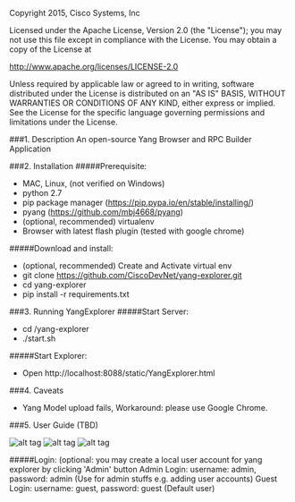 Copyright 2015, Cisco Systems, Inc

Licensed under the Apache License, Version 2.0 (the "License");
you may not use this file except in compliance with the License.
You may obtain a copy of the License at

http://www.apache.org/licenses/LICENSE-2.0

Unless required by applicable law or agreed to in writing, software
distributed under the License is distributed on an "AS IS" BASIS,
WITHOUT WARRANTIES OR CONDITIONS OF ANY KIND, either express or implied.
See the License for the specific language governing permissions and
limitations under the License.

###1. Description
   An open-source Yang Browser and RPC Builder Application

###2. Installation
#####Prerequisite:
   - MAC, Linux, (not verified on Windows)
   - python 2.7
   - pip package manager (https://pip.pypa.io/en/stable/installing/)
   - pyang (https://github.com/mbj4668/pyang)
   - (optional, recommended) virtualenv
   - Browser with latest flash plugin (tested with google chrome)

#####Download and install:
   - (optional, recommended) Create and Activate virtual env
   - git clone https://github.com/CiscoDevNet/yang-explorer.git
   - cd yang-explorer
   - pip install -r requirements.txt

###3. Running YangExplorer
#####Start Server:
   - cd <install-root>/yang-explorer
   - ./start.sh

#####Start Explorer:
   - Open http://localhost:8088/static/YangExplorer.html

###4. Caveats
   - Yang Model upload fails, Workaround: please use Google Chrome.

###5. User Guide (TBD)

![alt tag](https://github.com/CiscoDevNet/yang-explorer/blob/master/docs/images/YangExplorer.png)
![alt tag](https://github.com/CiscoDevNet/yang-explorer/blob/master/docs/images/explorer.png)
![alt tag](https://github.com/CiscoDevNet/yang-explorer/blob/master/docs/images/manage.png)

#####Login:
      (optional: you may create a local user account for yang explorer by clicking 'Admin' button
      Admin Login: username: admin, password: admin  (Use for admin stuffs e.g. adding user accounts)
      Guest Login: username: guest, password: guest  (Default user)
